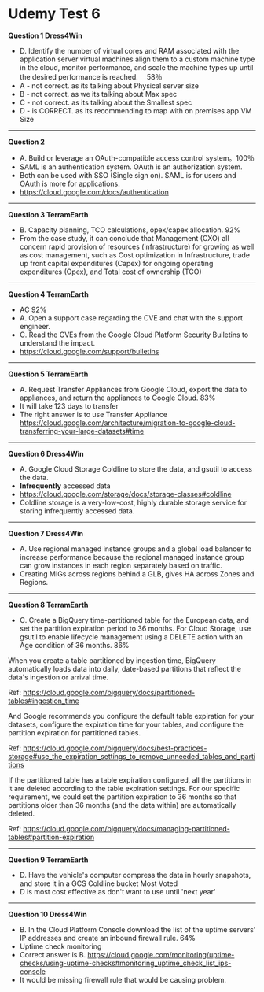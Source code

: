 # Udemy Test 6

**Question 1 Dress4Win**

- D. Identify the number of virtual cores and RAM associated with the application server virtual machines align them to a custom machine type in the cloud, monitor performance, and scale the machine types up until the desired performance is reached.　 58％
- A - not correct. as its talking about Physical server size
- B - not correct. as we its talking about Max spec
- C - not correct. as its talking about the Smallest spec
- D - is CORRECT. as its recommending to map with on premises app VM Size

<hr />

**Question 2**

- A. Build or leverage an OAuth-compatible access control system。100％
- SAML is an authentication system. OAuth is an authorization system.
- Both can be used with SSO (Single sign on). SAML is for users and OAuth is more for applications.
- https://cloud.google.com/docs/authentication

<hr />

**Question 3 TerramEarth**

- B. Capacity planning, TCO calculations, opex/capex allocation. 92%
- From the case study, it can conclude that Management (CXO) all concern rapid provision of resources (infrastructure) for growing as well as cost management, such as Cost optimization in Infrastructure, trade up front capital expenditures (Capex) for ongoing operating expenditures (Opex), and Total cost of ownership (TCO)

<hr />

**Question 4 TerramEarth**

- AC 92%
- A. Open a support case regarding the CVE and chat with the support engineer.
- C. Read the CVEs from the Google Cloud Platform Security Bulletins to understand the impact.
- https://cloud.google.com/support/bulletins

<hr />

**Question 5 TerramEarth**

- A. Request Transfer Appliances from Google Cloud, export the data to appliances, and return the appliances to Google Cloud. 83%
- It will take 123 days to transfer
- The right answer is to use Transfer Appliance
  https://cloud.google.com/architecture/migration-to-google-cloud-transferring-your-large-datasets#time

<hr />

**Question 6 Dress4Win**

- A. Google Cloud Storage Coldline to store the data, and gsutil to access the data.
- **Infrequently** accessed data
- https://cloud.google.com/storage/docs/storage-classes#coldline
- Coldline storage is a very-low-cost, highly durable storage service for storing infrequently accessed data.

<hr />

**Question 7 Dress4Win**

- A. Use regional managed instance groups and a global load balancer to increase performance because the regional managed instance group can grow instances in each region separately based on traffic.
- Creating MIGs across regions behind a GLB, gives HA across Zones and Regions.

<hr />

**Question 8 TerramEarth**

- C. Create a BigQuery time-partitioned table for the European data, and set the partition expiration period to 36 months. For Cloud Storage, use gsutil to enable lifecycle management using a DELETE action with an Age condition of 36 months. 86%

When you create a table partitioned by ingestion time, BigQuery automatically loads data into daily, date-based partitions that reflect the data's ingestion or arrival time.

Ref: https://cloud.google.com/bigquery/docs/partitioned-tables#ingestion_time

And Google recommends you configure the default table expiration for your datasets, configure the expiration time for your tables, and configure the partition expiration for partitioned tables.

Ref: https://cloud.google.com/bigquery/docs/best-practices-storage#use_the_expiration_settings_to_remove_unneeded_tables_and_partitions

If the partitioned table has a table expiration configured, all the partitions in it are deleted according to the table expiration settings. For our specific requirement, we could set the partition expiration to 36 months so that partitions older than 36 months (and the data within) are automatically deleted.

Ref: https://cloud.google.com/bigquery/docs/managing-partitioned-tables#partition-expiration

<hr />

**Question 9 TerramEarth**

- D. Have the vehicle's computer compress the data in hourly snapshots, and store it in a GCS Coldline bucket Most Voted
- D is most cost effective as don't want to use until 'next year'

<hr />

**Question 10 Dress4Win**

- B. In the Cloud Platform Console download the list of the uptime servers' IP addresses and create an inbound firewall rule. 64%
- Uptime check monitoring
- Correct answer is B. https://cloud.google.com/monitoring/uptime-checks/using-uptime-checks#monitoring_uptime_check_list_ips-console
- It would be missing firewall rule that would be causing problem.
